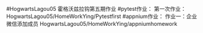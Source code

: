 #HogwartsLagou05
霍格沃兹拉钩第五期作业
#pytest作业：
第一次作业：
    HogwartsLagou05/HomeWorkYing/Pytestfirst
#appnium作业：
作业一：企业微信添加成员
    HogwartsLagou05/HomeWorkYing/appniumhomework
